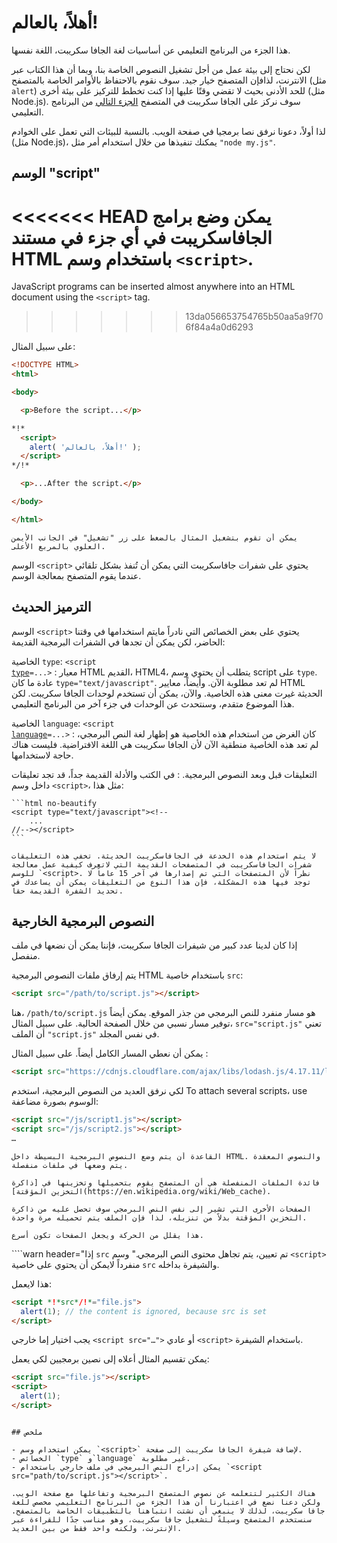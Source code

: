 # أهلاً، بالعالم!

هذا الجزء من البرنامج التعليمي عن أساسيات لغة الجافا سكريبت، اللغة نفسها.

لكن نحتاج إلى بيئة عمل من أجل تشغيل النصوص الخاصة بنا، وبما أن هذا الكتاب عبر الانترنت، لذافإن المتصفح خيار جيد. سوف نقوم بالاحتفاظ بالأوامر الخاصة بالمتصفح (مثل `alert`) للحد الأدنى بحيث لا تقضي وقتًا عليها إذا كنت تخطط للتركيز على بيئة أخرى (مثل Node.js). سوف نركز على الجافا سكريبت في المتصفح [الجزء التالي](/ui) من البرنامج التعليمي.

لذا أولاً، دعونا نرفق نصا برمجيا في صفحة الويب. بالنسبة للبيئات التي تعمل على الخوادم (مثل Node.js)، يمكنك تنفيذها من خلال استخدام أمر مثل `"node my.js"`.


## الوسم "script"

<<<<<<< HEAD
يمكن وضع برامج الجافاسكريبت في أي جزء في مستند HTML باستخدام وسم `<script>`.
=======
JavaScript programs can be inserted almost anywhere into an HTML document using the `<script>` tag.
>>>>>>> 13da056653754765b50aa5a9f706f84a4a0d6293

على سبيل المثال:

```html run height=100
<!DOCTYPE HTML>
<html>

<body>

  <p>Before the script...</p>

*!*
  <script>
    alert( 'أهلاً، بالعالم!' );
  </script>
*/!*

  <p>...After the script.</p>

</body>

</html>
```

```online
يمكن أن تقوم بتشغيل المثال بالضغط على زر "تشغيل" في الجانب الأيمن العلوي بالمربع الأعلى.
```

الوسم `<script>` يحتوي على شفرات جافاسكريبت التي يمكن أن تُنفذ بشكل تلقائي عندما يقوم المتصفح بمعالجة الوسم.


## الترميز الحديث

الوسم `<script>` يحتوي على بعض الخصائص التي نادراً مايتم استخدامها في وقتنا الحاضر، لكن يمكن أن تجدها في الشفرات البرمجية القديمة:

الخاصية `type`: <code>&lt;script <u>type</u>=...&gt;</code>
: معيار HTML القديم، HTML4، يتطلب أن يحتوي وسم script على `type`. عادة ما كان `type="text/javascript"`. لم تعد مطلوبة الآن. وأيضاً، معايير HTML الحديثة غيرت معنى هذه الخاصية. والآن، يمكن أن تستخدم لوحدات الجافا سكريبت. لكن هذا الموضوع متقدم، وسنتحدث عن الوحدات في جزء آخر من البرنامج التعليمي.

الخاصية `language`: <code>&lt;script <u>language</u>=...&gt;</code>
: كان الغرض من استخدام هذه الخاصية هو إظهار لغة النص البرمجي، لم تعد هذه الخاصية منطقية الآن لأن الجافا سكريبت هي اللغة الافتراضية. فليست هناك حاجة لاستخدامها.

التعليقات قبل وبعد النصوص البرمجية.
: في الكتب والأدلة القديمة جداً، قد تجد تعليقات داخل وسم  `<script>`، مثل هذا:

    ```html no-beautify
    <script type="text/javascript"><!--
        ...
    //--></script>
    ```

    لا يتم استخدام هذه الخدعة في الجافاسكريبت الحديثة. تخفي هذه التعليقات شفرات الجافاسكريبت في المتصفحات القديمة التي لاتعرف كيفية عمل معالجة للوسم `<script>. نظراً لأن المتصفحات التي تم إصدارها في آخر 15 عاماً لا توجد فيها هذه المشكلة، فإن هذا النوع من التعليقات يمكن أن يساعدك في تحديد الشفرة القديمة حقاً.


## النصوص البرمجية الخارجية

إذا كان لدينا عدد كبير من شيفرات الجافا سكريبت، فإننا يمكن أن نضعها في ملف منفصل.

يتم إرفاق ملفات النصوص البرمجية  HTML باستخدام خاصية  `src`:

```html
<script src="/path/to/script.js"></script>
```

هنا، `/path/to/script.js` هو مسار منفرد للنص البرمجي من جذر الموقع. يمكن أيضاً توفير مسار نسبي من خلال الصفحة الحالية. على سبيل المثال، `src="script.js"` تعني أن الملف `"script.js"` في نفس المجلد.

يمكن أن نعطي المسار الكامل أيضاً. على سبيل المثال :

```html
<script src="https://cdnjs.cloudflare.com/ajax/libs/lodash.js/4.17.11/lodash.js"></script>
```

لكي نرفق العديد من النصوص البرمجية، استخدم To attach several scripts، use الوسوم بصورة مضاعفة:

```html
<script src="/js/script1.js"></script>
<script src="/js/script2.js"></script>
…
```

```smart
القاعدة أن يتم وضع النصوص البرمجية البسيطة داخل HTML. والنصوص المعقدة يتم وضعها في ملفات منفصلة.

فائدة الملفات المنفصلة هي أن المتصفح يقوم بتحميلها وتخزينها في [ذاكرة التخزين المؤقتة](https://en.wikipedia.org/wiki/Web_cache).

الصفحات الأخرى التي تشير إلى نفس النص البرمجي سوف تحصل عليه من ذاكرة التخزين المؤقتة بدلاً من تنزيله، لذا فإن الملف يتم تحميله مرة واحدة.

هذا يقلل من الحركة ويجعل الصفحات تكون أسرع.
```

````warn header="إذا `src` تم تعيين، يتم تجاهل محتوى النص البرمجي."
وسم `<script>` منفرداً لايمكن أن يحتوي على خاصية `src`  والشيفرة بداخله.

هذا لايعمل:

```html
<script *!*src*/!*="file.js">
  alert(1); // the content is ignored, because src is set
</script>
```

يجب اختيار إما خارجي `<script src="…">` أو عادي `<script>` باستخدام الشيفرة.

يمكن تقسيم المثال أعلاه إلى نصين برمجيين لكي يعمل:

```html
<script src="file.js"></script>
<script>
  alert(1);
</script>
```
````

## ملخص

- يمكن استخدام وسم `<script>` لإضافة شيفرة الجافا سكريبت إلى صفحة.
- الخصائص `type` و`language` غير مطلوبة.
- يمكن إدراج النص البرمجي في ملف خارجي باستخدام `<script src="path/to/script.js"></script>`.

هناك الكثير لتتعلمه عن نصوص المتصفح البرمجية وتفاعلها مع صفحة الويب. ولكن دعنا نضع في اعتبارنا أن هذا الجزء من البرنامج التعليمي مخصص للغة جافا سكريبت، لذلك لا ينبغي أن نشتت انتباهنا بالتطبيقات الخاصة بالمتصفح. سنستخدم المتصفح وسيلةً لتشغيل جافا سكريبت، وهو مناسب جدًا للقراءة عبر الإنترنت، ولكنه واحد فقط من بين العديد.
